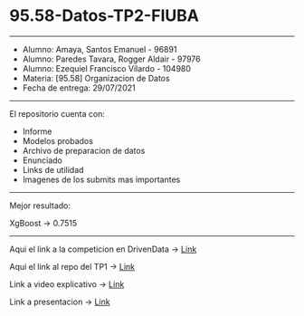# 95.58-Datos-TP2-FIUBA
---
- Alumno: Amaya, Santos Emanuel - 96891
- Alumno: Paredes Tavara, Rogger Aldair - 97976
- Alumno: Ezequiel Francisco Vilardo - 104980
- Materia: [95.58] Organizacion de Datos
- Fecha de entrega: 29/07/2021
---
El repositorio cuenta con:
- Informe
- Modelos probados
- Archivo de preparacion de datos
- Enunciado
- Links de utilidad
- Imagenes de los submits mas importantes
---
Mejor resultado: 

XgBoost -> 0.7515

---
Aqui el link a la competicion en DrivenData -> [Link](https://www.drivendata.org/competitions/57/nepal-earthquake/)

Aqui el link al repo del TP1 -> [Link](https://github.com/EzequielVF/95.58-Datos-TP1-FIUBA)

Link a video explicativo -> [Link](https://youtu.be/rzQE9Xh_UqY)

Link a presentacion -> [Link](https://docs.google.com/presentation/d/1vqnvZDPBaVix1xAjM4EU37HRDlcgnaGanF-PrjAWYic/edit?usp=sharing)

